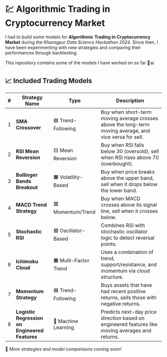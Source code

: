 # 💹 Algorithmic Trading in Cryptocurrency Market

I had to build some models for **Algorithmic Trading in Cryptocurrency Market** during the _Kharagpur Data Science Hackathon 2024_. Since then, I have been experimenting with new strategies and comparing their performances through backtesting.

This repository contains some of the models I have worked on so far 🧠📊


## 📈 Included Trading Models

| # | Strategy Name                                | Type               | Description |
|--:|----------------------------------------------|--------------------|-------------|
| 1 | **SMA Crossover**                             | 🟦 Trend-Following | Buy when short-term moving average crosses above the long-term moving average, and vice versa for sell. |
| 2 | **RSI Mean Reversion**                        | 🟨 Mean Reversion  | Buy when RSI falls below 30 (oversold), sell when RSI rises above 70 (overbought). |
| 3 | **Bollinger Bands Breakout**                  | 🟧 Volatility-Based| Buy when price breaks above the upper band, sell when it drops below the lower band. |
| 4 | **MACD Trend Strategy**                       | 🟥 Momentum/Trend  | Buy when MACD crosses above its signal line, sell when it crosses below. |
| 5 | **Stochastic RSI**                            | 🟪 Oscillator-Based| Combines RSI with stochastic oscillator logic to detect reversal points. |
| 6 | **Ichimoku Cloud**                            | 🟫 Multi-Factor Trend | Uses a combination of trend, support/resistance, and momentum via cloud structure. |
| 7 | **Momentum Strategy**                         | 🟦 Trend-Following | Buys assets that have had recent positive returns, sells those with negative returns. |
| 8 | **Logistic Regression on Engineered Features**| 🧠 Machine Learning | Predicts next-day price direction based on engineered features like moving averages and returns. |


📌 _More strategies and model comparisons coming soon!_

